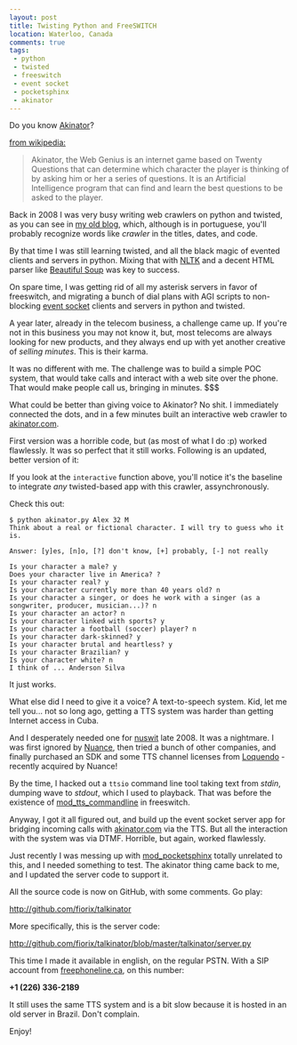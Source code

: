 ```yaml
---
layout: post
title: Twisting Python and FreeSWITCH
location: Waterloo, Canada
comments: true
tags:
 - python
 - twisted
 - freeswitch
 - event socket
 - pocketsphinx
 - akinator
---
```


<style type="text/css">
  .gist-data { height: 250px; overflow: scroll; }
</style>

Do you know [Akinator](http://akinator.com)?

[from wikipedia:](http://en.wikipedia.org/wiki/Akinator)

> Akinator, the Web Genius is an internet game based on Twenty Questions that
> can determine which character the player is thinking of by asking him or her
> a series of questions. It is an Artificial Intelligence program that can find
> and learn the best questions to be asked to the player.

Back in 2008 I was very busy writing web crawlers on python and twisted, as
you can see in [my old blog](http://fiorix.wordpress.com/?s=crawler), which,
although is in portuguese, you'll probably recognize words like *crawler* in
the titles, dates, and code.

By that time I was still learning twisted, and all the black magic of evented
clients and servers in python. Mixing that with [NLTK](http://nltk.org) and a
decent HTML parser like
[Beautiful Soup](http://www.crummy.com/software/BeautifulSoup/) was key to
success.

On spare time, I was getting rid of all my asterisk servers in favor of
freeswitch, and migrating a bunch of dial plans with AGI scripts to
non-blocking [event socket](http://wiki.freeswitch.org/wiki/Event_Socket)
clients and servers in python and twisted.

A year later, already in the telecom business, a challenge came up. If you're
not in this business you may not know it, but, most telecoms are always
looking for new products, and they always end up with yet another creative
of *selling minutes*. This is their karma.

It was no different with me. The challenge was to build a simple POC system,
that would take calls and interact with a web site over the phone. That would
make people call us, bringing in minutes. $$$

What could be better than giving voice to Akinator? No shit. I immediately
connected the dots, and in a few minutes built an interactive web crawler to
[akinator.com](http://akinator.com).

First version was a horrible code, but (as most of what I do :p) worked
flawlessly. It was so perfect that it still works. Following is an updated,
better version of it:

<script src="https://gist.github.com/3152830.js?file=akinator.py"> </script>

If you look at the `interactive` function above, you'll notice it's the
baseline to integrate *any* twisted-based app with this crawler,
assynchronously.

Check this out:

    $ python akinator.py Alex 32 M
    Think about a real or fictional character. I will try to guess who it is.

    Answer: [y]es, [n]o, [?] don't know, [+] probably, [-] not really

    Is your character a male? y
    Does your character live in America? ?
    Is your character real? y
    Is your character currently more than 40 years old? n
    Is your character a singer, or does he work with a singer (as a songwriter, producer, musician...)? n
    Is your character an actor? n
    Is your character linked with sports? y
    Is your character a football (soccer) player? n
    Is your character dark-skinned? y
    Is your character brutal and heartless? y
    Is your character Brazilian? y
    Is your character white? n
    I think of ... Anderson Silva

It just works.

What else did I need to give it a voice? A text-to-speech system. Kid, let me
tell you... not so long ago, getting a TTS system was harder than getting
Internet access in Cuba.

And I desperately needed one for [nuswit](http://nuswit.com) late 2008.
It was a nightmare. I was first ignored by [Nuance](http://nuance.com), then
tried a bunch of other companies, and finally purchased an SDK and some
TTS channel licenses from [Loquendo](http://loquendo.com) - recently acquired
by Nuance!

By the time, I hacked out a `ttsio` command line tool taking text from
*stdin*, dumping wave to *stdout*, which I used to playback.
That was before the existence of
[mod_tts_commandline](http://wiki.freeswitch.org/wiki/Mod_tts_commandline) in
freeswitch.

Anyway, I got it all figured out, and build up the event socket server app for
bridging incoming calls with [akinator.com](http://akinator.com) via the
TTS. But all the interaction with the system was via DTMF. Horrible, but
again, worked flawlessly.

Just recently I was messing up with
[mod_pocketsphinx](http://wiki.freeswitch.org/wiki/Mod_pocketsphinx) totally
unrelated to this, and I needed something to test. The akinator thing came
back to me, and I updated the server code to support it.

All the source code is now on GitHub, with some comments. Go play:

<http://github.com/fiorix/talkinator>

More specifically, this is the server code:

<http://github.com/fiorix/talkinator/blob/master/talkinator/server.py>

This time I made it available in english, on the regular PSTN. With a SIP
account from [freephoneline.ca](http://freephoneline.ca), on this number:

**+1 (226) 336-2189**

It still uses the same TTS system and is a bit slow because it is hosted in
an old server in Brazil. Don't complain.

Enjoy!
